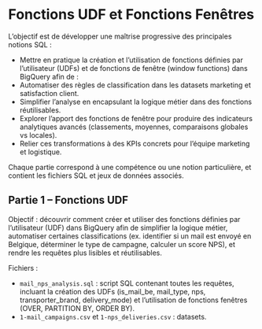# Fonctions UDF et Fonctions Fenêtres

L’objectif est de développer une maîtrise progressive des principales notions SQL :
- Mettre en pratique la création et l’utilisation de fonctions définies par l’utilisateur (UDFs) et de fonctions de fenêtre (window functions) dans BigQuery afin de :
- Automatiser des règles de classification dans les datasets marketing et satisfaction client.
- Simplifier l’analyse en encapsulant la logique métier dans des fonctions réutilisables.
- Explorer l’apport des fonctions de fenêtre pour produire des indicateurs analytiques avancés (classements, moyennes, comparaisons globales vs locales).
- Relier ces transformations à des KPIs concrets pour l’équipe marketing et logistique.

Chaque partie correspond à une compétence ou une notion particulière, et contient les fichiers SQL et jeux de données associés.

## Partie 1 – Fonctions UDF

Objectif : découvrir comment créer et utiliser des fonctions définies par l’utilisateur (UDF) dans BigQuery afin de simplifier la logique métier, automatiser certaines classifications (ex. identifier si un mail est envoyé en Belgique, déterminer le type de campagne, calculer un score NPS), et rendre les requêtes plus lisibles et réutilisables.

Fichiers :
- `mail_nps_analysis.sql` : script SQL contenant toutes les requêtes, incluant la création des UDFs (is_mail_be, mail_type, nps, transporter_brand, delivery_mode) et l’utilisation de fonctions fenêtres (OVER, PARTITION BY, ORDER BY).
- `1-mail_campaigns.csv` et `1-nps_deliveries.csv` : datasets.

